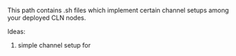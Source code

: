 This path contains .sh files which implement certain channel setups among your deployed CLN nodes.

Ideas:

1. simple channel setup for 